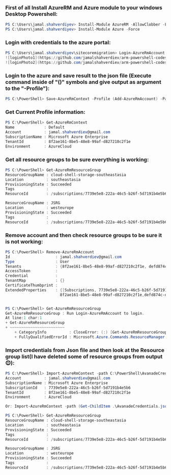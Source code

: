 ### First of all Install AzureRM and Azure module to your windows Desktop Powershell:
```powershell
PS C:\Users\jamal.shahverdiyev> Install-Module AzureRM -AllowClobber -Force
PS C:\Users\jamal.shahverdiyev> Install-Module Azure -Force
```

### Login with credentials to the azure portal:
```powershell
PS C:\Users\jamal.shahverdiyev\sitecoremigration> Login-AzureRmAccount
![loginPhoto1](https://github.com/jamalshahverdiev/arm-powershell-codes/blob/master/Azure-PowerShell-Docs/Images/login-to-az1.png)
![loginPhoto2](https://github.com/jamalshahverdiev/arm-powershell-codes/blob/master/Azure-PowerShell-Docs/Images/login-to-az2.png) 
```

### Login to the azure and save result to the json file (Execute command inside of "()" symbols and give output as argument to the "-Profile"):
```powershell
PS C:\PowerShell> Save-AzureRmContext -Profile (Add-AzureRmAccount) -Path C:\PowerShell\AvanadeCredentials.json
```

### Get Current Profile information:
```powershell
PS C:\PowerShell> Get-AzureRmContext
Name             : Default
Account          : jamal.shahverdiev@gmail.com
SubscriptionName : Microsoft Azure Enterprise
TenantId         : 8f2ae161-8be5-48e8-99af-d827210c2f1e
Environment      : AzureCloud
```

### Get all resource groups to be sure everything is working:
```powershell
PS C:\PowerShell> Get-AzureRmResourceGroup
ResourceGroupName : cloud-shell-storage-southeastasia
Location          : southeastasia
ProvisioningState : Succeeded
Tags              :
ResourceId        : /subscriptions/7739e5e8-222a-46c5-b26f-5d7191b4e5b6/resourceGroups/cloud-shell-storage-southeastasia

ResourceGroupName : JSRG
Location          : westeurope
ProvisioningState : Succeeded
Tags              :
ResourceId        : /subscriptions/7739e5e8-222a-46c5-b26f-5d7191b4e5b6/resourceGroups/JSRG
```

### Remove account and then check resource groups to be sure it is not working:
```powershell
PS C:\PowerShell> Remove-AzureRmAccount
Id                    : jamal.shahverdiev@gmail.com
Type                  : User
Tenants               : {8f2ae161-8be5-48e8-99af-d827210c2f1e, defd874c-de77-4eed-8d0d-2306267e4070}
AccessToken           :
Credential            :
TenantMap             : {}
CertificateThumbprint :
ExtendedProperties    : {[Subscriptions, 7739e5e8-222a-46c5-b26f-5d7191b4e5b6], [Tenants,
                        8f2ae161-8be5-48e8-99af-d827210c2f1e,defd874c-de77-4eed-8d0d-2306267e4070]}


PS C:\PowerShell> Get-AzureRmResourceGroup
Get-AzureRmResourceGroup : Run Login-AzureRmAccount to login.
At line:1 char:1
+ Get-AzureRmResourceGroup
+ ~~~~~~~~~~~~~~~~~~~~~~~~
    + CategoryInfo          : CloseError: (:) [Get-AzureRmResourceGroup], PSInvalidOperationException
    + FullyQualifiedErrorId : Microsoft.Azure.Commands.ResourceManager.Cmdlets.Implementation.GetAzureResourceGroupCmdlet
```

### Import credentials from Json file and then look at the Resource group list(I have deleted some of resource groups from output 😊):
```powershell
PS C:\PowerShell> Import-AzureRmContext -path C:\PowerShell\AvanadeCredentials.json
Account          : jamal.shahverdiev@gmail.com
SubscriptionName : Microsoft Azure Enterprise
SubscriptionId   : 7739e5e8-222a-46c5-b26f-5d7191b4e5b6
TenantId         : 8f2ae161-8be5-48e8-99af-d827210c2f1e
Environment      : AzureCloud

Or: Import-AzureRmContext -path (Get-ChildItem .\AvanadeCredentials.json).FullName
```

```powershell
PS C:\PowerShell> Get-AzureRmResourceGroup
ResourceGroupName : cloud-shell-storage-southeastasia
Location          : southeastasia
ProvisioningState : Succeeded
Tags              :
ResourceId        : /subscriptions/7739e5e8-222a-46c5-b26f-5d7191b4e5b6/resourceGroups/cloud-shell-storage-southeastasia

ResourceGroupName : JSRG
Location          : westeurope
ProvisioningState : Succeeded
Tags              :
ResourceId        : /subscriptions/7739e5e8-222a-46c5-b26f-5d7191b4e5b6/resourceGroups/JSRG
```